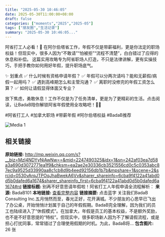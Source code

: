```yaml
---
title: "2025-05-30 10:46:05"
date: 2025-05-30T11:00:00+08:00
draft: false
categories: ["moments","2025","2025-05"]
tags: ["朋友圈","生活记录"]
summary: "2025-05-30 10:46:05..."
---
```


阿省打工人必看！🍁
在阿尔伯塔省工作，年假不仅是带薪福利，更是你法定的职场权益！但现实中，很多人因为“不敢请”“怕被拒”“流程不清楚”，白白错过了应得的休息和补偿。
这篇实用攻略专为阿省职场人打造，不只是法律讲解，更有实操技巧，手把手教你如何用好年假，提升职场底气。

✨ 划重点
✅ 什么时候有资格申请年假？
✅ 年假可以分两次请吗？能和无薪假/病假一起用吗？
✅ 遇到高峰期怎么和主管沟通？
✅ 离职时没修完的年假工资怎么算？
✅ 如何让请假显得体面又专业？

放下焦虑，勇敢休息！工作不仅是为了任务清单，更是为了更精彩的生活。点击阅读，让BadaB陪你解锁阿省年假使用全攻略吧！💼🌿

 #阿省打工人 #加拿大职场 #带薪年假 #阿尔伯塔权益 #BadaB推荐

![Media 1](/Moments/photos/2025-05-30/202505301046050.jpg)

## 相关链接

**原始链接:** http://mp.weixin.qq.com/s?__biz=MzI4NDYyNjAwNw==&mid=2247490325&idx=1&sn=242af03ea7d58a3a690d3072771ea1f9&chksm=ea2ae2e30336cb3521556cd0c5c0353abc87ec9a9525d33990aa8c1cb8d9b4eed92156db1b7b&mpshare=1&scene=2&srcid=0530vArqJTPOqJhaBwekA6Vv&sharer_shareinfo=6cba9f4122a41abd0d5b0dafed6a1674&sharer_shareinfo_first=6cba9f4122a41abd0d5b0dafed6a1674#rd
**链接标题:** 别再不好意思请年假啦！阿省打工人年假申请全流程解析：
**来源:** BadaB101
**本地链接:** [查看完整内容](/link_content/2025/05/2025-05-30-1/link_content/)
**链接摘要:** 点击蓝字 关注我们BadaB Consulting Inc.五月悄然而至，春光正好，花开满城。不少朋友的心思早已飞出了办公桌，开始悄悄计划属于自己的年假假期。BadaB完全理解，因为我们的员工也陆续进入了“休假模式”。在加拿大，年假是员工的基本权益，不是额外奖励，也不是不好意思提的“特权”。但现实中，很多职场新人因为不了解请假流程，或是担心打扰同事，常常错过了合理使用假期的时机。为此，BadaB将...
**包含图片:** 26 张

